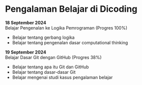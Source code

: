 # Pengalaman Belajar di Dicoding

**18 September 2024**<br>
Belajar Pengenalan ke Logika Pemrograman (Progres 100%)
* Belajar tentang gerbang logika
* Belajar tentang pengenalan dasar computational thinking

**19 September 2024**<br>
Belajar Dasar Git dengan GitHub (Progres 38%)
* Belajar tentang apa itu Git dan GitHub
* Belajar tentang dasar-dasar Git
* Belajar mengenai studi kasus pengalaman belajar
